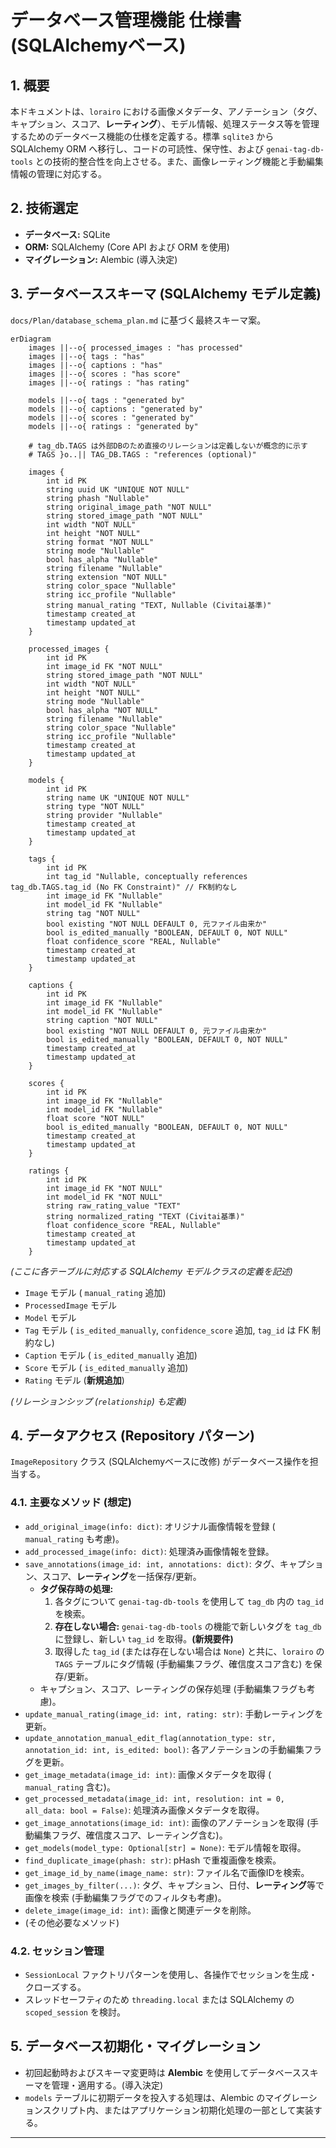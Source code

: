 # データベース管理機能 仕様書 (SQLAlchemyベース)

## 1. 概要

本ドキュメントは、`lorairo` における画像メタデータ、アノテーション（タグ、キャプション、スコア、**レーティング**）、モデル情報、処理ステータス等を管理するためのデータベース機能の仕様を定義する。標準 `sqlite3` から SQLAlchemy ORM へ移行し、コードの可読性、保守性、および `genai-tag-db-tools` との技術的整合性を向上させる。また、画像レーティング機能と手動編集情報の管理に対応する。

## 2. 技術選定

-   **データベース:** SQLite
-   **ORM:** SQLAlchemy (Core API および ORM を使用)
-   **マイグレーション:** Alembic (導入決定)

## 3. データベーススキーマ (SQLAlchemy モデル定義)

`docs/Plan/database_schema_plan.md` に基づく最終スキーマ案。

```mermaid
erDiagram
    images ||--o{ processed_images : "has processed"
    images ||--o{ tags : "has"
    images ||--o{ captions : "has"
    images ||--o{ scores : "has score"
    images ||--o{ ratings : "has rating"

    models ||--o{ tags : "generated by"
    models ||--o{ captions : "generated by"
    models ||--o{ scores : "generated by"
    models ||--o{ ratings : "generated by"

    # tag_db.TAGS は外部DBのため直接のリレーションは定義しないが概念的に示す
    # TAGS }o..|| TAG_DB.TAGS : "references (optional)"

    images {
        int id PK
        string uuid UK "UNIQUE NOT NULL"
        string phash "Nullable"
        string original_image_path "NOT NULL"
        string stored_image_path "NOT NULL"
        int width "NOT NULL"
        int height "NOT NULL"
        string format "NOT NULL"
        string mode "Nullable"
        bool has_alpha "Nullable"
        string filename "Nullable"
        string extension "NOT NULL"
        string color_space "Nullable"
        string icc_profile "Nullable"
        string manual_rating "TEXT, Nullable (Civitai基準)"
        timestamp created_at
        timestamp updated_at
    }

    processed_images {
        int id PK
        int image_id FK "NOT NULL"
        string stored_image_path "NOT NULL"
        int width "NOT NULL"
        int height "NOT NULL"
        string mode "Nullable"
        bool has_alpha "NOT NULL"
        string filename "Nullable"
        string color_space "Nullable"
        string icc_profile "Nullable"
        timestamp created_at
        timestamp updated_at
    }

    models {
        int id PK
        string name UK "UNIQUE NOT NULL"
        string type "NOT NULL"
        string provider "Nullable"
        timestamp created_at
        timestamp updated_at
    }

    tags {
        int id PK
        int tag_id "Nullable, conceptually references tag_db.TAGS.tag_id (No FK Constraint)" // FK制約なし
        int image_id FK "Nullable"
        int model_id FK "Nullable"
        string tag "NOT NULL"
        bool existing "NOT NULL DEFAULT 0, 元ファイル由来か"
        bool is_edited_manually "BOOLEAN, DEFAULT 0, NOT NULL"
        float confidence_score "REAL, Nullable"
        timestamp created_at
        timestamp updated_at
    }

    captions {
        int id PK
        int image_id FK "Nullable"
        int model_id FK "Nullable"
        string caption "NOT NULL"
        bool existing "NOT NULL DEFAULT 0, 元ファイル由来か"
        bool is_edited_manually "BOOLEAN, DEFAULT 0, NOT NULL"
        timestamp created_at
        timestamp updated_at
    }

    scores {
        int id PK
        int image_id FK "Nullable"
        int model_id FK "Nullable"
        float score "NOT NULL"
        bool is_edited_manually "BOOLEAN, DEFAULT 0, NOT NULL"
        timestamp created_at
        timestamp updated_at
    }

    ratings {
        int id PK
        int image_id FK "NOT NULL"
        int model_id FK "NOT NULL"
        string raw_rating_value "TEXT"
        string normalized_rating "TEXT (Civitai基準)"
        float confidence_score "REAL, Nullable"
        timestamp created_at
        timestamp updated_at
    }

```

*(ここに各テーブルに対応する SQLAlchemy モデルクラスの定義を記述)*
-   `Image` モデル ( `manual_rating` 追加)
-   `ProcessedImage` モデル
-   `Model` モデル
-   `Tag` モデル ( `is_edited_manually`, `confidence_score` 追加, `tag_id` は FK 制約なし)
-   `Caption` モデル ( `is_edited_manually` 追加)
-   `Score` モデル ( `is_edited_manually` 追加)
-   `Rating` モデル (**新規追加**)

*(リレーションシップ (`relationship`) も定義)*

## 4. データアクセス (Repository パターン)

`ImageRepository` クラス (SQLAlchemyベースに改修) がデータベース操作を担当する。

### 4.1. 主要なメソッド (想定)

-   `add_original_image(info: dict)`: オリジナル画像情報を登録 ( `manual_rating` も考慮)。
-   `add_processed_image(info: dict)`: 処理済み画像情報を登録。
-   `save_annotations(image_id: int, annotations: dict)`: タグ、キャプション、スコア、**レーティング**を一括保存/更新。
    -   **タグ保存時の処理:**
        1.  各タグについて `genai-tag-db-tools` を使用して `tag_db` 内の `tag_id` を検索。
        2.  **存在しない場合:** `genai-tag-db-tools` の機能で新しいタグを `tag_db` に登録し、新しい `tag_id` を取得。**(新規要件)**
        3.  取得した `tag_id` (または存在しない場合は `None`) と共に、`lorairo` の `TAGS` テーブルにタグ情報 (手動編集フラグ、確信度スコア含む) を保存/更新。
    -   キャプション、スコア、レーティングの保存処理 (手動編集フラグも考慮)。
-   `update_manual_rating(image_id: int, rating: str)`: 手動レーティングを更新。
-   `update_annotation_manual_edit_flag(annotation_type: str, annotation_id: int, is_edited: bool)`: 各アノテーションの手動編集フラグを更新。
-   `get_image_metadata(image_id: int)`: 画像メタデータを取得 ( `manual_rating` 含む)。
-   `get_processed_metadata(image_id: int, resolution: int = 0, all_data: bool = False)`: 処理済み画像メタデータを取得。
-   `get_image_annotations(image_id: int)`: 画像のアノテーションを取得 (手動編集フラグ、確信度スコア、レーティング含む)。
-   `get_models(model_type: Optional[str] = None)`: モデル情報を取得。
-   `find_duplicate_image(phash: str)`: pHash で重複画像を検索。
-   `get_image_id_by_name(image_name: str)`: ファイル名で画像IDを検索。
-   `get_images_by_filter(...)`: タグ、キャプション、日付、**レーティング**等で画像を検索 (手動編集フラグでのフィルタも考慮)。
-   `delete_image(image_id: int)`: 画像と関連データを削除。
-   (その他必要なメソッド)

### 4.2. セッション管理

-   `SessionLocal` ファクトリパターンを使用し、各操作でセッションを生成・クローズする。
-   スレッドセーフティのため `threading.local` または SQLAlchemy の `scoped_session` を検討。

## 5. データベース初期化・マイグレーション

-   初回起動時およびスキーマ変更時は **Alembic** を使用してデータベーススキーマを管理・適用する。(導入決定)
-   `models` テーブルに初期データを投入する処理は、Alembic のマイグレーションスクリプト内、またはアプリケーション初期化処理の一部として実装する。

---